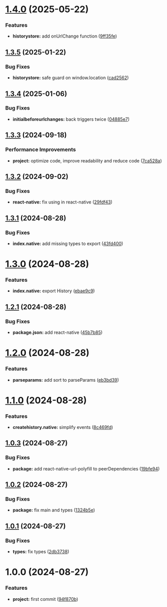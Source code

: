 # [1.4.0](https://github.com/resourge/history-store/compare/v1.3.5...v1.4.0) (2025-05-22)


### Features

* **historystore:** add onUrlChange function ([9ff35fe](https://github.com/resourge/history-store/commit/9ff35fe12d80bf1ca64d4513d03fe978443167b2))

## [1.3.5](https://github.com/resourge/history-store/compare/v1.3.4...v1.3.5) (2025-01-22)


### Bug Fixes

* **historystore:** safe guard on window.location ([cad2562](https://github.com/resourge/history-store/commit/cad25625cff1d9f0636da704cc866e42401aaa47))

## [1.3.4](https://github.com/resourge/history-store/compare/v1.3.3...v1.3.4) (2025-01-06)


### Bug Fixes

* **initialbeforeurlchanges:** back triggers twice ([04885e7](https://github.com/resourge/history-store/commit/04885e7e70dfb63588890470cf4e06c11c926ae8))

## [1.3.3](https://github.com/resourge/history-store/compare/v1.3.2...v1.3.3) (2024-09-18)


### Performance Improvements

* **project:** optimize code, improve readability and reduce code ([7ca528a](https://github.com/resourge/history-store/commit/7ca528ab1ad1533807a5a813961c37a1baa45623))

## [1.3.2](https://github.com/resourge/history-store/compare/v1.3.1...v1.3.2) (2024-09-02)


### Bug Fixes

* **react-native:** fix using in react-native ([29fdf43](https://github.com/resourge/history-store/commit/29fdf4304e7f09a01a84501e782e5971605aaabf))

## [1.3.1](https://github.com/resourge/history-store/compare/v1.3.0...v1.3.1) (2024-08-28)


### Bug Fixes

* **index.native:** add missing types to export ([43fd400](https://github.com/resourge/history-store/commit/43fd40039a944b465222785f1cb3857e03f00004))

# [1.3.0](https://github.com/resourge/history-store/compare/v1.2.1...v1.3.0) (2024-08-28)


### Features

* **index.native:** export History ([ebae9c9](https://github.com/resourge/history-store/commit/ebae9c9682b7f0c6baf4a7f2746002100eada492))

## [1.2.1](https://github.com/resourge/history-store/compare/v1.2.0...v1.2.1) (2024-08-28)


### Bug Fixes

* **package.json:** add react-native ([45b7b85](https://github.com/resourge/history-store/commit/45b7b85a1d9be55376051f327b1567d3b37d815a))

# [1.2.0](https://github.com/resourge/history-store/compare/v1.1.0...v1.2.0) (2024-08-28)


### Features

* **parseparams:** add sort to parseParams ([eb3bd39](https://github.com/resourge/history-store/commit/eb3bd391b5e15cd93b2a382c0e3b7b6f32d61086))

# [1.1.0](https://github.com/resourge/history-store/compare/v1.0.3...v1.1.0) (2024-08-28)


### Features

* **createhistory.native:** simplify events ([8c469fd](https://github.com/resourge/history-store/commit/8c469fd1613b8457ee21f910a2d7d6c6d3348811))

## [1.0.3](https://github.com/resourge/history-store/compare/v1.0.2...v1.0.3) (2024-08-27)


### Bug Fixes

* **package:** add react-native-url-polyfill to peerDependencies ([19bfe94](https://github.com/resourge/history-store/commit/19bfe94247249fb9ac83e2b70ca29322d463d33e))

## [1.0.2](https://github.com/resourge/history-store/compare/v1.0.1...v1.0.2) (2024-08-27)


### Bug Fixes

* **package:** fix main and types ([1324b5e](https://github.com/resourge/history-store/commit/1324b5e5a4505dcb10427a0b170148285079327f))

## [1.0.1](https://github.com/resourge/history-store/compare/v1.0.0...v1.0.1) (2024-08-27)


### Bug Fixes

* **types:** fix types ([2db3738](https://github.com/resourge/history-store/commit/2db373849a98420c6575e6847309aea50909d1ae))

# 1.0.0 (2024-08-27)


### Features

* **project:** first commit ([94f870b](https://github.com/resourge/history-store/commit/94f870b62c1bc35f557abbbc9f97c98ba37ed7ed))
